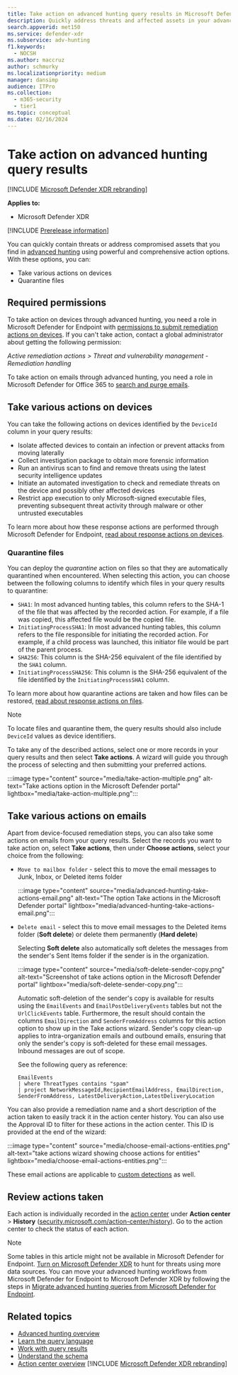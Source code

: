 ```yaml
---
title: Take action on advanced hunting query results in Microsoft Defender XDR
description: Quickly address threats and affected assets in your advanced hunting query results
search.appverid: met150
ms.service: defender-xdr
ms.subservice: adv-hunting
f1.keywords:
  - NOCSH
ms.author: maccruz
author: schmurky
ms.localizationpriority: medium
manager: dansimp
audience: ITPro
ms.collection:
  - m365-security
  - tier1
ms.topic: conceptual
ms.date: 02/16/2024
---
```


# Take action on advanced hunting query results

[!INCLUDE [Microsoft Defender XDR rebranding](../includes/microsoft-defender.md)]

**Applies to:**
- Microsoft Defender XDR

[!INCLUDE [Prerelease information](../includes/prerelease.md)]

You can quickly contain threats or address compromised assets that you find in [advanced hunting](advanced-hunting-overview.md) using powerful and comprehensive action options. With these options, you can:

- Take various actions on devices
- Quarantine files

## Required permissions

To take action on devices through advanced hunting, you need a role in Microsoft Defender for Endpoint with [permissions to submit remediation actions on devices](/windows/security/threat-protection/microsoft-defender-atp/user-roles#permission-options). If you can't take action, contact a global administrator about getting the following permission:

*Active remediation actions > Threat and vulnerability management - Remediation handling*

To take action on emails through advanced hunting, you need a role in Microsoft Defender for Office 365 to [search and purge emails](/defender-office-365/scc-permissions).

## Take various actions on devices

You can take the following actions on devices identified by the `DeviceId` column in your query results:

- Isolate affected devices to contain an infection or prevent attacks from moving laterally
- Collect investigation package to obtain more forensic information
- Run an antivirus scan to find and remove threats using the latest security intelligence updates
- Initiate an automated investigation to check and remediate threats on the device and possibly other affected devices
- Restrict app execution to only Microsoft-signed executable files, preventing subsequent threat activity through malware or other untrusted executables

To learn more about how these response actions are performed through Microsoft Defender for Endpoint, [read about response actions on devices](/windows/security/threat-protection/microsoft-defender-atp/respond-machine-alerts).

### Quarantine files

You can deploy the *quarantine* action on files so that they are automatically quarantined when encountered. When selecting this action, you can choose between the following columns to identify which files in your query results to quarantine:

- `SHA1`: In most advanced hunting tables, this column refers to the SHA-1 of the file that was affected by the recorded action. For example, if a file was copied, this affected file would be the copied file.
- `InitiatingProcessSHA1`: In most advanced hunting tables, this column refers to the file responsible for initiating the recorded action. For example, if a child process was launched, this initiator file would be part of the parent process.
- `SHA256`: This column is the SHA-256 equivalent of the file identified by the `SHA1` column.
- `InitiatingProcessSHA256`: This column is the SHA-256 equivalent of the file identified by the `InitiatingProcessSHA1` column.

To learn more about how quarantine actions are taken and how files can be restored, [read about response actions on files](/windows/security/threat-protection/microsoft-defender-atp/respond-file-alerts).

> [!NOTE]
> To locate files and quarantine them, the query results should also include `DeviceId` values as device identifiers.

To take any of the described actions, select one or more records in your query results and then select **Take actions**. A wizard will guide you through the process of selecting and then submitting your preferred actions.

:::image type="content" source="media/take-action-multiple.png" alt-text="Take actions option in the Microsoft Defender portal" lightbox="media/take-action-multiple.png":::

## Take various actions on emails

Apart from device-focused remediation steps, you can also take some actions on emails from your query results. Select the records you want to take action on, select **Take actions**, then under **Choose actions**, select your choice from the following:

- `Move to mailbox folder` - select this to move the email messages to Junk, Inbox, or Deleted items folder

   :::image type="content" source="media/advanced-hunting-take-actions-email.png" alt-text="The option Take actions in the Microsoft Defender portal" lightbox="media/advanced-hunting-take-actions-email.png":::

- `Delete email` - select this to move email messages to the Deleted items folder (**Soft delete**) or delete them permanently (**Hard delete**)

   Selecting **Soft delete** also automatically soft deletes the messages from the sender's Sent Items folder if the sender is in the organization.

   :::image type="content" source="media/soft-delete-sender-copy.png" alt-text="Screenshot of take actions option in the Microsoft Defender portal" lightbox="media/soft-delete-sender-copy.png":::

   Automatic soft-deletion of the sender's copy is available for results using the `EmailEvents` and `EmailPostDeliveryEvents` tables but not the `UrlClickEvents` table. Furthermore, the result should contain the columns `EmailDirection` and `SenderFromAddress` columns for this action option to show up in the Take actions wizard. Sender's copy clean-up applies to intra-organization emails and outbound emails, ensuring that only the sender's copy is soft-deleted for these email messages. Inbound messages are out of scope.

   See the following query as reference:

   ```kusto
   EmailEvents
   | where ThreatTypes contains "spam"
   | project NetworkMessageId,RecipientEmailAddress, EmailDirection, SenderFromAddress, LatestDeliveryAction,LatestDeliveryLocation
   ```


You can also provide a remediation name and a short description of the action taken to easily track it in the action center history. You can also use the Approval ID to filter for these actions in the action center. This ID is provided at the end of the wizard:

:::image type="content" source="media/choose-email-actions-entities.png" alt-text="take actions wizard showing choose actions for entities" lightbox="media/choose-email-actions-entities.png":::

These email actions are applicable to [custom detections](custom-detections-overview.md) as well.

## Review actions taken

Each action is individually recorded in the [action center](m365d-action-center.md) under **Action center** > **History** ([security.microsoft.com/action-center/history](https://security.microsoft.com/action-center/history)). Go to the action center to check the status of each action.

> [!NOTE]
> Some tables in this article might not be available in Microsoft Defender for Endpoint. [Turn on Microsoft Defender XDR](m365d-enable.md) to hunt for threats using more data sources. You can move your advanced hunting workflows from Microsoft Defender for Endpoint to Microsoft Defender XDR by following the steps in [Migrate advanced hunting queries from Microsoft Defender for Endpoint](advanced-hunting-migrate-from-mde.md).

## Related topics

- [Advanced hunting overview](advanced-hunting-overview.md)
- [Learn the query language](advanced-hunting-query-language.md)
- [Work with query results](advanced-hunting-query-results.md)
- [Understand the schema](advanced-hunting-schema-tables.md)
- [Action center overview](m365d-action-center.md)
[!INCLUDE [Microsoft Defender XDR rebranding](../includes/defender-m3d-techcommunity.md)]
